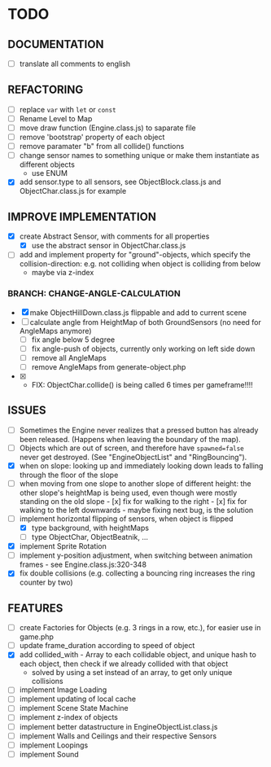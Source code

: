 # TODO

## DOCUMENTATION

- [ ] translate all comments to english
 
## REFACTORING

- [ ] replace `var` with `let` or `const`
- [ ] Rename Level to Map
- [ ] move draw function (Engine.class.js) to saparate file
- [ ] remove 'bootstrap' property of each object
- [ ] remove paramater "b" from all collide() functions
- [ ] change sensor names to something unique or make them instantiate as different objects
	- use ENUM
- [x] add sensor.type to all sensors, see ObjectBlock.class.js and ObjectChar.class.js for example

## IMPROVE IMPLEMENTATION

- [x] create Abstract Sensor, with comments for all properties
	- [x] use the abstract sensor in ObjectChar.class.js
- [ ] add and implement property for "ground"-objects, which specify the collision-direction: e.g. not colliding when object is colliding from below
	- maybe via z-index 
		
### BRANCH: CHANGE-ANGLE-CALCULATION

- [x] make ObjectHillDown.class.js flippable and add to current scene
- [ ] calculate angle from HeightMap of both GroundSensors (no need for AngleMaps anymore)
	- [ ] fix angle below 5 degree 
	- [ ] fix angle-push of objects, currently only working on left side down
	- [ ] remove all AngleMaps
	- [ ] remove AngleMaps from generate-object.php
- [x] - FIX: ObjectChar.collide() is being called 6 times per gameframe!!!!

## ISSUES

- [ ] Sometimes the Engine never realizes that a pressed button has already been released. (Happens when leaving the boundary of the map).
- [ ] Objects which are out of screen, and therefore have `spawned=false` never get destroyed. (See "EngineObjectList" and "RingBouncing").
- [x] when on slope: looking up and immediately looking down leads to falling through the floor of the slope
- [ ] when moving from one slope to another slope of different height: the other slope's heightMap is being used, even though were mostly standing on the old slope
		- [x] fix for walking to the right
		- [x] fix for walking to the left downwards
			- maybe fixing next bug, is the solution
- [ ] implement horizontal flipping of sensors, when object is flipped
	- [x] type background, with heightMaps
	- [ ] type ObjectChar, ObjectBeatnik, ...
- [x] implement Sprite Rotation
- [ ] implement y-position adjustment, when switching between animation frames
		- see Engine.class.js:320-348
- [x] fix double collisions (e.g. collecting a bouncing ring increases the ring counter by two)

## FEATURES

- [ ] create Factories for Objects (e.g. 3 rings in a row, etc.), for easier use in game.php
- [ ] update frame_duration according to speed of object
- [x] add collided_with - Array to each collidable object, and unique hash to each object, then check if we already collided with that object
	- solved by using a set instead of an array, to get only unique collisions
- [ ] implement Image Loading
- [ ] implement updating of local cache
- [ ] implement Scene State Machine
- [ ] implement z-index of objects
- [ ] implement better datastructure in EngineObjectList.class.js
- [ ] implement Walls and Ceilings and their respective Sensors
- [ ] implement Loopings
- [ ] implement Sound
